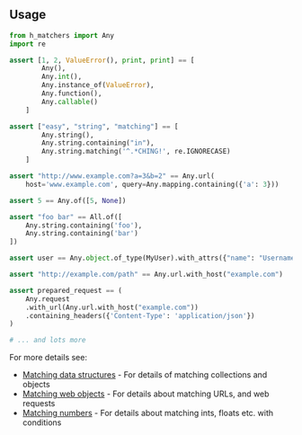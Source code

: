 ## Usage

```python
from h_matchers import Any
import re

assert [1, 2, ValueError(), print, print] == [
        Any(),
        Any.int(),
        Any.instance_of(ValueError),
        Any.function(),
        Any.callable()
    ]

assert ["easy", "string", "matching"] == [
        Any.string(),
        Any.string.containing("in"),
        Any.string.matching('^.*CHING!', re.IGNORECASE)
    ]

assert "http://www.example.com?a=3&b=2" == Any.url(
    host='www.example.com', query=Any.mapping.containing({'a': 3}))

assert 5 == Any.of([5, None])

assert "foo bar" == All.of([
    Any.string.containing('foo'),
    Any.string.containing('bar')
])

assert user == Any.object.of_type(MyUser).with_attrs({"name": "Username"})

assert "http://example.com/path" == Any.url.with_host("example.com")

assert prepared_request == (
    Any.request
    .with_url(Any.url.with_host("example.com"))
    .containing_headers({'Content-Type': 'application/json'})
)

# ... and lots more
```

For more details see:

* [Matching data structures](https://github.com/hypothesis/h-matchers/blob/main/docs/matching-data-structures.md) - For details
  of matching collections and objects
* [Matching web objects](https://github.com/hypothesis/h-matchers/blob/main/docs/matching-web.md) - For details about matching
  URLs, and web requests
* [Matching numbers](https://github.com/hypothesis/h-matchers/blob/main/docs/matching-numbers.md) - For details about matching
  ints, floats etc. with conditions
